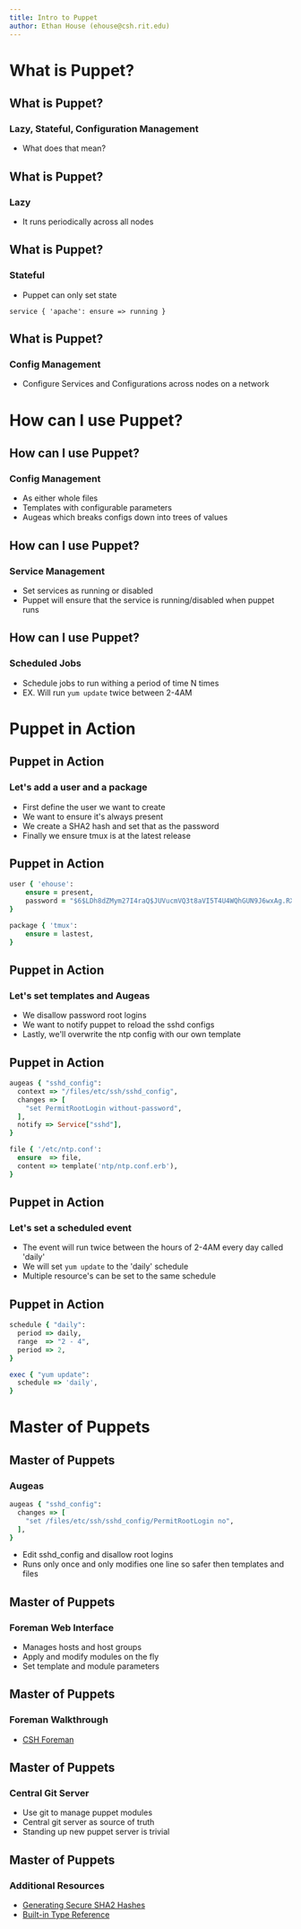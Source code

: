```yaml
---
title: Intro to Puppet
author: Ethan House (ehouse@csh.rit.edu)
---
```


# What is Puppet?

## What is Puppet?
### Lazy, Stateful, Configuration Management
- What does that mean?

## What is Puppet?
### Lazy
- It runs periodically across all nodes

## What is Puppet?
### Stateful
- Puppet can only set state

`service { 'apache': ensure => running }`

## What is Puppet?
### Config Management
- Configure Services and Configurations across nodes on a network

# How can I use Puppet?

## How can I use Puppet?
### Config Management
- As either whole files
- Templates with configurable parameters
- Augeas which breaks configs down into trees of values

## How can I use Puppet?
### Service Management
- Set services as running or disabled
- Puppet will ensure that the service is running/disabled when puppet runs

## How can I use Puppet?
### Scheduled Jobs
- Schedule jobs to run withing a period of time N times
- EX. Will run `yum update` twice between 2-4AM

# Puppet in Action

## Puppet in Action
### Let's add a user and a package
- First define the user we want to create
- We want to ensure it's always present
- We create a SHA2 hash and set that as the password
- Finally we ensure tmux is at the latest release 

## Puppet in Action
``` ruby
user { 'ehouse':
    ensure = present,
    password = "$6$LDh8dZMym27I4raQ$JUVucmVQ3t8aVI5T4U4WQhGUN9J6wxAg.RX/m3H67F8dhPPvJRbm4a0IcGhpaSU9q732rLxrmSXzAWoaYnTwV.",
}

package { 'tmux':
    ensure = lastest,
}
```

## Puppet in Action
### Let's set templates and Augeas
- We disallow password root logins
- We want to notify puppet to reload the sshd configs
- Lastly, we'll overwrite the ntp config with our own template

## Puppet in Action
``` ruby
augeas { "sshd_config":
  context => "/files/etc/ssh/sshd_config",
  changes => [
    "set PermitRootLogin without-password",
  ],
  notify => Service["sshd"],
}

file { '/etc/ntp.conf':
  ensure  => file,
  content => template('ntp/ntp.conf.erb'),
}
```

## Puppet in Action
### Let's set a scheduled event
- The event will run twice between the hours of 2-4AM every day called 'daily'
- We will set `yum update` to the 'daily' schedule
- Multiple resource's can be set to the same schedule

## Puppet in Action
``` ruby
schedule { "daily":
  period => daily,
  range  => "2 - 4",
  period => 2,
}

exec { "yum update":
  schedule => 'daily',
}
```

# Master of Puppets

## Master of Puppets
### Augeas
``` ruby
augeas { "sshd_config":
  changes => [
    "set /files/etc/ssh/sshd_config/PermitRootLogin no",
  ],
}
```
- Edit sshd\_config and disallow root logins
- Runs only once and only modifies one line so safer then templates and files

## Master of Puppets
### Foreman Web Interface
- Manages hosts and host groups
- Apply and modify modules on the fly
- Set template and module parameters

## Master of Puppets
### Foreman Walkthrough
- [CSH Foreman](https://foreman.csh.rit.edu/)

## Master of Puppets
### Central Git Server
- Use git to manage puppet modules
- Central git server as source of truth
- Standing up new puppet server is trivial

## Master of Puppets
### Additional Resources
- [Generating Secure SHA2 Hashes](https://gist.github.com/ehouse/7247884bfd30fae98bef)
- [Built-in Type Reference](https://docs.puppetlabs.com/references/latest/type.html)
